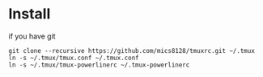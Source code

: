 Install
==========================================
if you have git

    git clone --recursive https://github.com/mics8128/tmuxrc.git ~/.tmux 
    ln -s ~/.tmux/tmux.conf ~/.tmux.conf
    ln -s ~/.tmux/tmux-powerlinerc ~/.tmux-powerlinerc

